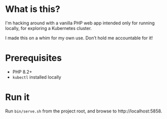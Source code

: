 # What is this?

I'm hacking around with a vanilla PHP web app intended only for running locally, for
exploring a Kubernetes cluster.

I made this on a whim for my own use. Don&rsquo;t hold me accountable for it!

# Prerequisites

* PHP 8.2+
* `kubectl` installed locally

# Run it

Run `bin/serve.sh` from the project root, and browse to http://localhost:5858.
